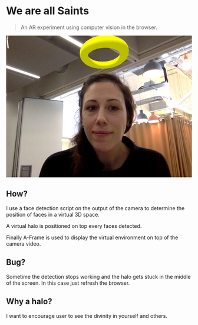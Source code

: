 # We are all Saints

> An AR experiment using computer vision in the browser.

![Demo picture](demo.jpg)

## How?

I use a face detection script on the output of the camera to determine the position of faces in a virtual 3D space.

A virtual halo is positioned on top every faces detected.

Finally A-Frame is used to display the virtual environment on top of the camera
video.

## Bug?

Sometime the detection stops working and the halo gets stuck in the middle of the screen.
In this case just refresh the browser.

## Why a halo?

I want to encourage user to see the divinity in yourself and others.

